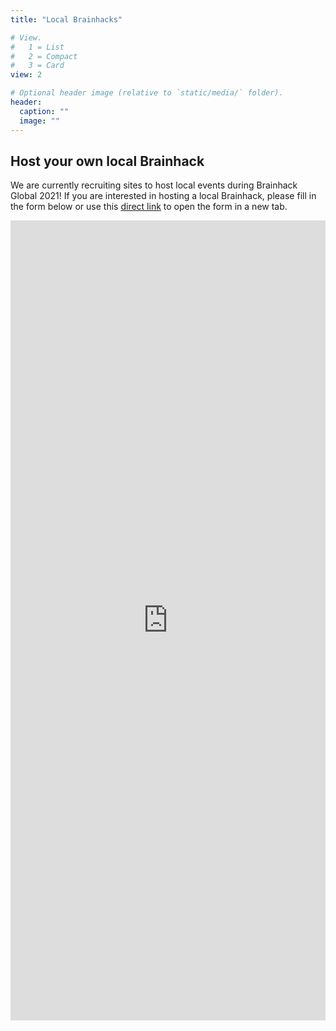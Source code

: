 ```yaml
---
title: "Local Brainhacks"

# View.
#   1 = List
#   2 = Compact
#   3 = Card
view: 2

# Optional header image (relative to `static/media/` folder).
header:
  caption: ""
  image: ""
---
```


## **Host your own local Brainhack**

We are currently recruiting sites to host local events during Brainhack Global
2021! If you are interested in hosting a local Brainhack, please fill in the
form below or use this [direct link](https://forms.gle/j6Z3qVukrDm4xAo46) to
open the form in a new tab.

<iframe 
  class="pt-3" 
  src="https://docs.google.com/forms/d/e/1FAIpQLScxkt6bt8PL3EYA0InLVAQGn-kKMGuxQaWABovVsarwviL51A/viewform?embedded=true" 
  width="100%" 
  height="1280" 
  frameborder="0" 
  marginheight="0" 
  marginwidth="0">Loading…
</iframe>
